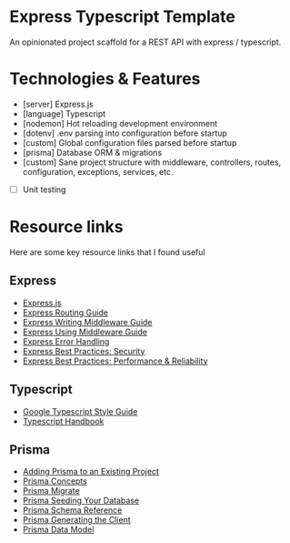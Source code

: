 # Express Typescript Template
An opinionated project scaffold for a REST API with express / typescript.

# Technologies & Features
- [server] Express.js
- [language] Typescript
- [nodemon] Hot reloading development environment
- [dotenv] .env parsing into configuration before startup
- [custom] Global configuration files parsed before startup
- [prisma] Database ORM & migrations
- [custom] Sane project structure with middleware, controllers, routes, configuration, exceptions, services, etc.
- [ ] Unit testing

# Resource links
Here are some key resource links that I found useful
## Express
- [Express.js](https://expressjs.com/)
- [Express Routing Guide](https://expressjs.com/en/guide/routing.html)
- [Express Writing Middleware Guide](https://expressjs.com/en/guide/writing-middleware.html)
- [Express Using Middleware Guide](https://expressjs.com/en/guide/using-middleware.html)
- [Express Error Handling](https://expressjs.com/en/guide/error-handling.html)
- [Express Best Practices: Security](https://expressjs.com/en/advanced/best-practice-security.html)
- [Express Best Practices: Performance & Reliability](https://expressjs.com/en/advanced/best-practice-performance.html)


## Typescript
- [Google Typescript Style Guide](https://google.github.io/styleguide/tsguide.html)
- [Typescript Handbook](https://www.typescriptlang.org/docs/handbook/intro.html)
## Prisma
- [Adding Prisma to an Existing Project](https://www.prisma.io/docs/getting-started/setup-prisma/add-to-existing-project/relational-databases-typescript-postgres)
- [Prisma Concepts](https://www.prisma.io/docs/concepts)
- [Prisma Migrate](https://www.prisma.io/docs/concepts/components/prisma-migrate)
- [Prisma Seeding Your Database](https://www.prisma.io/docs/guides/database/seed-database)
- [Prisma Schema Reference](https://www.prisma.io/docs/reference/api-reference/prisma-schema-reference)
- [Prisma Generating the Client](https://www.prisma.io/docs/concepts/components/prisma-client/working-with-prismaclient/generating-prisma-client)
- [Prisma Data Model](https://www.prisma.io/docs/concepts/components/prisma-schema/data-model)